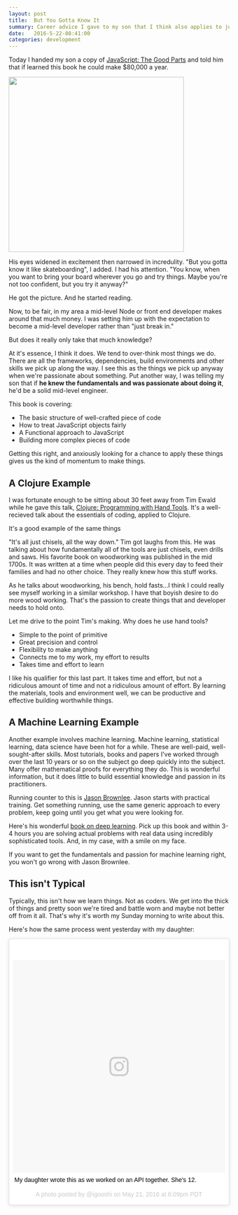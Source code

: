 ```yaml
---
layout: post
title:  But You Gotta Know It
summary: Career advice I gave to my son that I think also applies to junior developers as well as boot camp graduates.
date:   2016-5-22-08:41:00
categories: development
---
```


Today I handed my son a copy of [JavaScript: The Good Parts](http://shop.oreilly.com/product/9780596517748.do) and told him that if learned this book he could make $80,000 a year.

<img src="http://i.imgur.com/vX2wu8e.jpg" width="400px">

His eyes widened in excitement then narrowed in incredulity.  "But you gotta know it like skateboarding", I added.  I had his attention.  "You know, when you want to bring your board wherever you go and try things.  Maybe you're not too confident, but you try it anyway?"

He got the picture.  And he started reading.

Now, to be fair, in my area a mid-level Node or front end developer makes around that much money.  I was setting him up with the expectation to become a mid-level developer rather than "just break in."

But does it really only take that much knowledge?

At it's essence, I think it does.  We tend to over-think most things we do.  There are all the frameworks, dependencies, build environments and other skills we pick up along the way.  I see this as the things we pick up anyway when we're passionate about something.  Put another way, I was telling my son that if **he knew the fundamentals and was passionate about doing it**, he'd be a solid mid-level engineer.

This book is covering:

* The basic structure of well-crafted piece of code
* How to treat JavaScript objects fairly
* A Functional approach to JavaScript
* Building more complex pieces of code

Getting this right, and anxiously looking for a chance to apply these things gives us the kind of momentum to make things.

## A Clojure Example

I was fortunate enough to be sitting about 30 feet away from Tim Ewald while he gave this talk, [Clojure: Programming with Hand Tools](https://www.youtube.com/watch?v=ShEez0JkOFw).  It's a well-recieved talk about the essentials of coding, applied to Clojure.

It's a good example of the same things

"It's all just chisels, all the way down."  Tim got laughs from this. He was talking about how fundamentally all of the tools are just chisels, even drills and saws.  His favorite book on woodworking was published in the mid 1700s.  It was written at a time when people did this every day to feed their families and had no other choice.  They really knew how this stuff works.

As he talks about woodworking, his bench, hold fasts...I think I could really see myself working in a similar workshop.  I have that boyish desire to do more wood working.  That's the passion to create things that and developer needs to hold onto.

Let me drive to the point Tim's making.  Why does he use hand tools?

* Simple to the point of primitive
* Great precision and control
* Flexibility to make anything
* Connects me to my work, my effort to results
* Takes time and effort to learn

I like his qualifier for this last part.  It takes time and effort, but not a ridiculous amount of time and not a ridiculous amount of effort.  By learning the materials, tools and environment well, we can be productive and effective building worthwhile things.

## A Machine Learning Example

Another example involves machine learning.  Machine learning, statistical learning, data science have been hot for a while.  These are well-paid, well-sought-after skills.  Most tutorials, books and papers I've worked through over the last 10 years or so on the subject go deep quickly into the subject.  Many offer mathematical proofs for everything they do.  This is wonderful information, but it does little to build essential knowledge and passion in its practitioners.

Running counter to this is [Jason Brownlee](http://machinelearningmastery.com/start-here/).  Jason starts with practical training.  Get something running, use the same generic approach to every problem, keep going until you get what you were looking for.

Here's his wonderful [book on deep learning](http://machinelearningmastery.com/introduction-python-deep-learning-library-keras/).  Pick up this book and within 3-4 hours you are solving actual problems with real data using incredibly sophisticated tools.  And, in my case, with a smile on my face.

If you want to get the fundamentals and passion for machine learning right, you won't go wrong with Jason Brownlee.

## This isn't Typical

Typically, this isn't how we learn things.  Not as coders.  We get into the thick of things and pretty soon we're tired and battle worn and maybe not better off from it all.  That's why it's worth my Sunday morning to write about this.

Here's how the same process went yesterday with my daughter:

<blockquote class="instagram-media" data-instgrm-captioned data-instgrm-version="7" style=" background:#FFF; border:0; border-radius:3px; box-shadow:0 0 1px 0 rgba(0,0,0,0.5),0 1px 10px 0 rgba(0,0,0,0.15); margin: 1px; max-width:658px; padding:0; width:99.375%; width:-webkit-calc(100% - 2px); width:calc(100% - 2px);"><div style="padding:8px;"> <div style=" background:#F8F8F8; line-height:0; margin-top:40px; padding:50.0% 0; text-align:center; width:100%;"> <div style=" background:url(data:image/png;base64,iVBORw0KGgoAAAANSUhEUgAAACwAAAAsCAMAAAApWqozAAAABGdBTUEAALGPC/xhBQAAAAFzUkdCAK7OHOkAAAAMUExURczMzPf399fX1+bm5mzY9AMAAADiSURBVDjLvZXbEsMgCES5/P8/t9FuRVCRmU73JWlzosgSIIZURCjo/ad+EQJJB4Hv8BFt+IDpQoCx1wjOSBFhh2XssxEIYn3ulI/6MNReE07UIWJEv8UEOWDS88LY97kqyTliJKKtuYBbruAyVh5wOHiXmpi5we58Ek028czwyuQdLKPG1Bkb4NnM+VeAnfHqn1k4+GPT6uGQcvu2h2OVuIf/gWUFyy8OWEpdyZSa3aVCqpVoVvzZZ2VTnn2wU8qzVjDDetO90GSy9mVLqtgYSy231MxrY6I2gGqjrTY0L8fxCxfCBbhWrsYYAAAAAElFTkSuQmCC); display:block; height:44px; margin:0 auto -44px; position:relative; top:-22px; width:44px;"></div></div> <p style=" margin:8px 0 0 0; padding:0 4px;"> <a href="https://www.instagram.com/p/BFsMjV_lx1_/" style=" color:#000; font-family:Arial,sans-serif; font-size:14px; font-style:normal; font-weight:normal; line-height:17px; text-decoration:none; word-wrap:break-word;" target="_blank">My daughter wrote this as we worked on an API together. She&#39;s 12.</a></p> <p style=" color:#c9c8cd; font-family:Arial,sans-serif; font-size:14px; line-height:17px; margin-bottom:0; margin-top:8px; overflow:hidden; padding:8px 0 7px; text-align:center; text-overflow:ellipsis; white-space:nowrap;">A photo posted by @igooshi on <time style=" font-family:Arial,sans-serif; font-size:14px; line-height:17px;" datetime="2016-05-22T01:09:29+00:00">May 21, 2016 at 6:09pm PDT</time></p></div></blockquote>
<script async defer src="//platform.instagram.com/en_US/embeds.js"></script>

